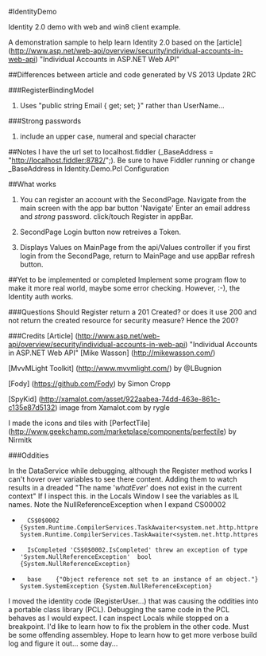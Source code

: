 #IdentityDemo

Identity 2.0 demo with web and win8 client example.

A demonstration sample to help learn Identity 2.0 based on the [article] (http://www.asp.net/web-api/overview/security/individual-accounts-in-web-api) "Individual Accounts in ASP.NET Web API"

##Differences between article and code generated by VS 2013 Update 2RC


###RegisterBindingModel
1. Uses "public string Email { get; set; }" rather than UserName...

###Strong passwords
1. include an upper case, numeral and special character

##Notes
I have the url set to localhost.fiddler (_BaseAddress = "http://localhost.fiddler:8782/";). Be sure to have Fiddler running or change _BaseAddress in Identity.Demo.Pcl Configuration

##What works
1. You can register an account with the SecondPage. Navigate from the main screen with the app bar button 'Navigate'
Enter an email address and _strong_ password. click/touch Register in appBar.

2. SecondPage Login button now retreives a Token.

3. Displays Values on MainPage from the api/Values controller if you first login from the SecondPage, return to MainPage and use appBar refresh button.

##Yet to be implemented or completed
Implement some program flow to make it more real world, maybe some error checking. However, :-), the Identity auth works.

###Questions
Should Register return a 201 Created? or does it use 200 and not return the created resource for security measure? Hence the 200?

###Credits
[Article] (http://www.asp.net/web-api/overview/security/individual-accounts-in-web-api) "Individual Accounts in ASP.NET Web API" [Mike Wasson] (http://mikewasson.com/)

[MvvMLight Toolkit] (http://www.mvvmlight.com/) by @LBugnion

[Fody] (https://github.com/Fody) by Simon Cropp

[SpyKid] (http://xamalot.com/asset/922aabea-74dd-463e-861c-c135e87d5132) image from Xamalot.com by rygle

I made the icons and tiles with [PerfectTile] (http://www.geekchamp.com/marketplace/components/perfectile) by Nirmitk

###Oddities

In the DataService while debugging, although the Register method works I can't hover over variables to see there content.
Adding them to watch results in a dreaded "The name '_whatEver_' does not exist in the current context"
If I inspect this. in the Locals Window I see the variables as IL names. Note the NullReferenceException when I expand CS$0$0002

+		CS$0$0002	{System.Runtime.CompilerServices.TaskAwaiter<system.net.http.httpresponsemessage>}	System.Runtime.CompilerServices.TaskAwaiter<system.net.http.httpresponsemessage>
-		IsCompleted	'CS$0$0002.IsCompleted' threw an exception of type 'System.NullReferenceException'	bool {System.NullReferenceException}
-		base	{"Object reference not set to an instance of an object."}	System.SystemException {System.NullReferenceException}

I moved the identity code (RegisterUser...) that was causing the oddities into a portable class library (PCL). Debugging the same code in the PCL behaves as I would expect.
I can inspect Locals while stopped on a breakpoint. I'd like to learn how to fix the problem in the other code. 
Must be some offending assembley. Hope to learn how to get more verbose build log and figure it out... some day...
